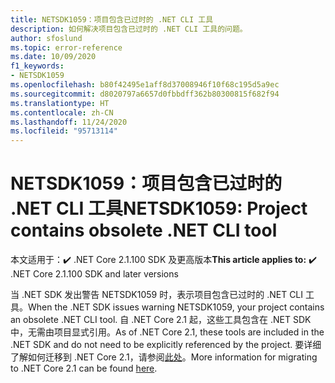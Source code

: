 ```yaml
---
title: NETSDK1059：项目包含已过时的 .NET CLI 工具
description: 如何解决项目包含已过时的 .NET CLI 工具的问题。
author: sfoslund
ms.topic: error-reference
ms.date: 10/09/2020
f1_keywords:
- NETSDK1059
ms.openlocfilehash: b80f42495e1aff8d37008946f10f68c195d5a9ec
ms.sourcegitcommit: d8020797a6657d0fbbdff362b80300815f682f94
ms.translationtype: HT
ms.contentlocale: zh-CN
ms.lasthandoff: 11/24/2020
ms.locfileid: "95713114"
---
```

# <a name="netsdk1059-project-contains-obsolete-net-cli-tool"></a><span data-ttu-id="740ef-103">NETSDK1059：项目包含已过时的 .NET CLI 工具</span><span class="sxs-lookup"><span data-stu-id="740ef-103">NETSDK1059: Project contains obsolete .NET CLI tool</span></span>

<span data-ttu-id="740ef-104">本文适用于：✔️ .NET Core 2.1.100 SDK 及更高版本</span><span class="sxs-lookup"><span data-stu-id="740ef-104">**This article applies to:** ✔️ .NET Core 2.1.100 SDK and later versions</span></span>

<span data-ttu-id="740ef-105">当 .NET SDK 发出警告 NETSDK1059 时，表示项目包含已过时的 .NET CLI 工具。</span><span class="sxs-lookup"><span data-stu-id="740ef-105">When the .NET SDK issues warning NETSDK1059, your project contains an obsolete .NET CLI tool.</span></span> <span data-ttu-id="740ef-106">自 .NET Core 2.1 起，这些工具包含在 .NET SDK 中，无需由项目显式引用。</span><span class="sxs-lookup"><span data-stu-id="740ef-106">As of .NET Core 2.1, these tools are included in the .NET SDK and do not need to be explicitly referenced by the project.</span></span> <span data-ttu-id="740ef-107">要详细了解如何迁移到 .NET Core 2.1，请参阅[此处](https://aka.ms/dotnetclitools-in-box)。</span><span class="sxs-lookup"><span data-stu-id="740ef-107">More information for migrating to .NET Core 2.1 can be found [here](https://aka.ms/dotnetclitools-in-box).</span></span>
